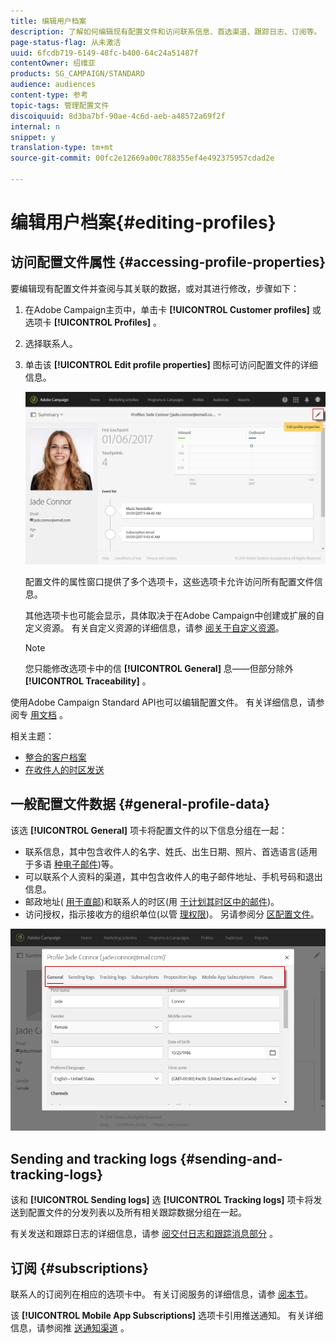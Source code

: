 ```yaml
---
title: 编辑用户档案
description: 了解如何编辑现有配置文件和访问联系信息、首选渠道、跟踪日志、订阅等。
page-status-flag: 从未激活
uuid: 6fcdb719-6149-48fc-b400-64c24a51487f
contentOwner: 绍维亚
products: SG_CAMPAIGN/STANDARD
audience: audiences
content-type: 参考
topic-tags: 管理配置文件
discoiquuid: 8d3ba7bf-90ae-4c6d-aeb-a48572a69f2f
internal: n
snippet: y
translation-type: tm+mt
source-git-commit: 00fc2e12669a00c788355ef4e492375957cdad2e

---
```



# 编辑用户档案{#editing-profiles}

## 访问配置文件属性 {#accessing-profile-properties}

要编辑现有配置文件并查阅与其关联的数据，或对其进行修改，步骤如下：

1. 在Adobe Campaign主页中，单击卡 **[!UICONTROL Customer profiles]** 或选项卡 **[!UICONTROL Profiles]** 。
1. 选择联系人。
1. 单击该 **[!UICONTROL Edit profile properties]** 图标可访问配置文件的详细信息。

   ![](assets/profile_creation2.png)

   配置文件的属性窗口提供了多个选项卡，这些选项卡允许访问所有配置文件信息。

   其他选项卡也可能会显示，具体取决于在Adobe Campaign中创建或扩展的自定义资源。 有关自定义资源的详细信息，请参 [阅关于自定义资源](../../developing/using/data-model-concepts.md)。

   >[!NOTE]
   >
   >您只能修改选项卡中的信 **[!UICONTROL General]** 息——但部分除外 **[!UICONTROL Traceability]** 。

使用Adobe Campaign Standard API也可以编辑配置文件。 有关详细信息，请参阅专 [用文档](https://final-docs.campaign.adobe.com/doc/standard/en/api/ACS_API.html#updating-profiles) 。

相关主题：

* [整合的客户档案](../../audiences/using/integrated-customer-profile.md)
* [在收件人的时区发送](../../sending/using/sending-messages-at-the-recipient-s-time-zone.md)

## 一般配置文件数据 {#general-profile-data}

该选 **[!UICONTROL General]** 项卡将配置文件的以下信息分组在一起：

* 联系信息，其中包含收件人的名字、姓氏、出生日期、照片、首选语言(适用于多语 [种电子邮件](../../channels/using/creating-a-multilingual-email.md))等。
* 可以联系个人资料的渠道，其中包含收件人的电子邮件地址、手机号码和退出信息。
* 邮政地址( [用于直邮](../../channels/using/about-direct-mail.md))和联系人的时区(用 [于计划其时区中的邮件](../../sending/using/sending-messages-at-the-recipient-s-time-zone.md))。
* 访问授权，指示接收方的组织单位(以管 [理权限](../../administration/using/about-access-management.md))。 另请参阅分 [区配置文件](../../administration/using/organizational-units.md#partitioning-profiles)。

![](assets/profile_creation4.png)

## Sending and tracking logs {#sending-and-tracking-logs}

该和 **[!UICONTROL Sending logs]** 选 **[!UICONTROL Tracking logs]** 项卡将发送到配置文件的分发列表以及所有相关跟踪数据分组在一起。

有关发送和跟踪日志的详细信息，请参 [阅交付日志](../../sending/using/monitoring-a-delivery.md#delivery-logs)[和跟踪消息部分](../../sending/using/tracking-messages.md) 。

## 订阅 {#subscriptions}

联系人的订阅列在相应的选项卡中。 有关订阅服务的详细信息，请参 [阅本节](../../audiences/using/about-subscriptions.md)。

该 **[!UICONTROL Mobile App Subscriptions]** 选项卡引用推送通知。 有关详细信息，请参阅推 [送通知渠道](../../channels/using/about-push-notifications.md) 。
